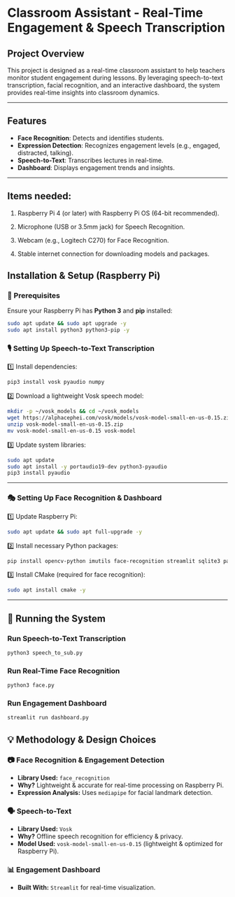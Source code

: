 # Classroom Assistant - Real-Time Engagement & Speech Transcription

##  Project Overview
This project is designed as a real-time classroom assistant to help teachers monitor student engagement during lessons. By leveraging speech-to-text transcription, facial recognition, and an interactive dashboard, the system provides real-time insights into classroom dynamics. 

---

##  Features
-  **Face Recognition**: Detects and identifies students.
-  **Expression Detection**: Recognizes engagement levels (e.g., engaged, distracted, talking).
-  **Speech-to-Text**: Transcribes lectures in real-time.
-  **Dashboard**: Displays engagement trends and insights.
---

## Items needed:
1. Raspberry Pi 4 (or later) with Raspberry Pi OS (64-bit recommended).

2. Microphone (USB or 3.5mm jack) for Speech Recognition.

3. Webcam (e.g., Logitech C270) for Face Recognition.

4. Stable internet connection for downloading models and packages.

##  Installation & Setup (Raspberry Pi)

### 📌 Prerequisites
Ensure your Raspberry Pi has **Python 3** and **pip** installed:
```bash
sudo apt update && sudo apt upgrade -y
sudo apt install python3 python3-pip -y
```

### 🎙 Setting Up Speech-to-Text Transcription
1️⃣ Install dependencies:
```bash
pip3 install vosk pyaudio numpy
```

2️⃣ Download a lightweight Vosk speech model:
```bash
mkdir -p ~/vosk_models && cd ~/vosk_models
wget https://alphacephei.com/vosk/models/vosk-model-small-en-us-0.15.zip
unzip vosk-model-small-en-us-0.15.zip
mv vosk-model-small-en-us-0.15 vosk-model
```

3️⃣ Update system libraries:
```bash
sudo apt update
sudo apt install -y portaudio19-dev python3-pyaudio
pip3 install pyaudio
```

---

### 🎭 Setting Up Face Recognition & Dashboard
1️⃣ Update Raspberry Pi:
```bash
sudo apt update && sudo apt full-upgrade -y
```

2️⃣ Install necessary Python packages:
```bash
pip install opencv-python imutils face-recognition streamlit sqlite3 pandas plotly openai requests httpx
```

3️⃣ Install CMake (required for face recognition):
```bash
sudo apt install cmake -y
```

---

## 🔧 Running the System
###  Run Speech-to-Text Transcription
```bash
python3 speech_to_sub.py
```

###  Run Real-Time Face Recognition
```bash
python3 face.py
```

###  Run Engagement Dashboard
```bash
streamlit run dashboard.py
```


## 💡 Methodology & Design Choices
### 📷 Face Recognition & Engagement Detection
- **Library Used:** `face_recognition`
- **Why?** Lightweight & accurate for real-time processing on Raspberry Pi.
- **Expression Analysis:** Uses `mediapipe` for facial landmark detection.

### 🗣 Speech-to-Text
- **Library Used:** `Vosk`
- **Why?** Offline speech recognition for efficiency & privacy.
- **Model Used:** `vosk-model-small-en-us-0.15` (lightweight & optimized for Raspberry Pi).

### 📊 Engagement Dashboard
- **Built With:** `Streamlit` for real-time visualization.
